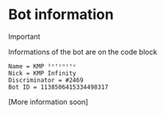 # Bot information
> [!IMPORTANT]
> Informations of the bot are on the code block
```
Name = KMP ᴵⁿᶠⁱⁿⁱᵗʸ
Nick = KMP Infinity
Discriminator = #2469
Bot ID = 1138506415334498317
```
[More information soon]
